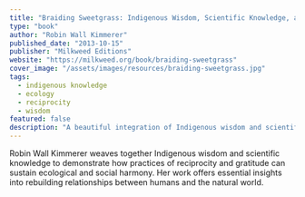 ```yaml
---
title: "Braiding Sweetgrass: Indigenous Wisdom, Scientific Knowledge, and the Teachings of Plants"
type: "book"
author: "Robin Wall Kimmerer"
published_date: "2013-10-15"
publisher: "Milkweed Editions"
website: "https://milkweed.org/book/braiding-sweetgrass"
cover_image: "/assets/images/resources/braiding-sweetgrass.jpg"
tags:
  - indigenous knowledge
  - ecology
  - reciprocity
  - wisdom
featured: false
description: "A beautiful integration of Indigenous wisdom and scientific knowledge that reveals how principles of reciprocity and gratitude can inform more sustainable ways of living."
---
```


Robin Wall Kimmerer weaves together Indigenous wisdom and scientific knowledge to demonstrate how practices of reciprocity and gratitude can sustain ecological and social harmony. Her work offers essential insights into rebuilding relationships between humans and the natural world.
